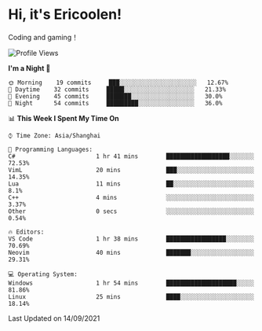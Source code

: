 # Hi, it's Ericoolen!
Coding and gaming！

<!--START_SECTION:waka-->
![Profile Views](http://img.shields.io/badge/Profile%20Views-49-blue)

**I'm a Night 🦉** 

```text
🌞 Morning    19 commits     ███░░░░░░░░░░░░░░░░░░░░░░   12.67% 
🌆 Daytime    32 commits     █████░░░░░░░░░░░░░░░░░░░░   21.33% 
🌃 Evening    45 commits     ███████░░░░░░░░░░░░░░░░░░   30.0% 
🌙 Night      54 commits     █████████░░░░░░░░░░░░░░░░   36.0%

```


📊 **This Week I Spent My Time On** 

```text
⌚︎ Time Zone: Asia/Shanghai

💬 Programming Languages: 
C#                       1 hr 41 mins        ██████████████████░░░░░░░   72.53% 
VimL                     20 mins             ███░░░░░░░░░░░░░░░░░░░░░░   14.35% 
Lua                      11 mins             ██░░░░░░░░░░░░░░░░░░░░░░░   8.1% 
C++                      4 mins              ░░░░░░░░░░░░░░░░░░░░░░░░░   3.37% 
Other                    0 secs              ░░░░░░░░░░░░░░░░░░░░░░░░░   0.54%

🔥 Editors: 
VS Code                  1 hr 38 mins        █████████████████░░░░░░░░   70.69% 
Neovim                   40 mins             ███████░░░░░░░░░░░░░░░░░░   29.31%

💻 Operating System: 
Windows                  1 hr 54 mins        ████████████████████░░░░░   81.86% 
Linux                    25 mins             ████░░░░░░░░░░░░░░░░░░░░░   18.14%

```


 Last Updated on 14/09/2021
<!--END_SECTION:waka-->

